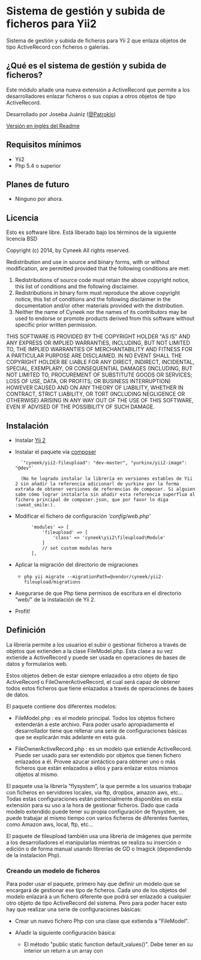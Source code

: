 # Sistema de gestión y subida de ficheros para Yii2

Sistema de gestión y subida de ficheros para Yii 2 que enlaza objetos de tipo ActiveRecord con ficheros o galerías.

## ¿Qué es el sistema de gestión y subida de ficheros?

Este módulo añade una nueva extensión a ActiveRecord que permite a los desarrolladores enlazar ficheros o sus copias a otros objetos de tipo ActiveRecord.

Desarrollado por Joseba Juániz ([@Patroklo](http://twitter.com/Patroklo))

[Versión en inglés del Readme](https://github.com/Patroklo/yii2-file-uploader/blob/master/Readme.md)

## Requisitos mínimos

* Yii2
* Php 5.4 o superior

## Planes de futuro

* Ninguno por ahora.

## Licencia

Esto es software libre. Está liberado bajo los términos de la siguiente licencia BSD

Copyright (c) 2014, by Cyneek
All rights reserved.

Redistribution and use in source and binary forms, with or without
modification, are permitted provided that the following conditions
are met:
1. Redistributions of source code must retain the above copyright
   notice, this list of conditions and the following disclaimer.
2. Redistributions in binary form must reproduce the above copyright
   notice, this list of conditions and the following disclaimer in the
   documentation and/or other materials provided with the distribution.
3. Neither the name of Cyneek nor the names of its contributors
   may be used to endorse or promote products derived from this software
   without specific prior written permission.

THIS SOFTWARE IS PROVIDED BY THE COPYRIGHT HOLDER "AS IS" AND ANY
EXPRESS OR IMPLIED WARRANTIES, INCLUDING, BUT NOT LIMITED TO, THE IMPLIED
WARRANTIES OF MERCHANTABILITY AND FITNESS FOR A PARTICULAR PURPOSE ARE
DISCLAIMED. IN NO EVENT SHALL THE COPYRIGHT HOLDER BE LIABLE FOR ANY
DIRECT, INDIRECT, INCIDENTAL, SPECIAL, EXEMPLARY, OR CONSEQUENTIAL DAMAGES
(INCLUDING, BUT NOT LIMITED TO, PROCUREMENT OF SUBSTITUTE GOODS OR SERVICES;
LOSS OF USE, DATA, OR PROFITS; OR BUSINESS INTERRUPTION) HOWEVER CAUSED AND
ON ANY THEORY OF LIABILITY, WHETHER IN CONTRACT, STRICT LIABILITY, OR TORT
(INCLUDING NEGLIGENCE OR OTHERWISE) ARISING IN ANY WAY OUT OF THE USE OF THIS
SOFTWARE, EVEN IF ADVISED OF THE POSSIBILITY OF SUCH DAMAGE.

## Instalación

* Instalar [Yii 2](http://www.yiiframework.com/download)
* Instalar el paquete vía [composer](http://getcomposer.org/download/)
		
		`"cyneek/yii2-fileupload": "dev-master", "yurkinx/yii2-image": "@dev"`
		
		(No he logrado instalar la librería en versiones estables de Yii 2 sin añadir la referencia adicionarl de yurkinx por la forma extraña de obtener versiones de referencias de composer. Si alguien sabe cómo lograr instalarla sin añadir esta referencia superflua al fichero principal de composer.json, que por favor lo diga :sweat_smile:).
	
* Modificar el fichero de configuración _'config/web.php'_


			'modules' => [
				'fileupload' => [
					'class' => 'cyneek\yii2\fileupload\Module'
				]
				// set custom modules here
			],


* Aplicar la migración del directorio de migraciones
	* ```php yii migrate --migrationPath=@vendor/cyneek/yii2-fileupload/migrations```

* Asegurarse de que Php tiene permisos de escritura en el directorio "web/" de la instalación de Yii 2.
* Profit!

## Definición

La librería permite a los usuarios el subir o gestionar ficheros a través de objetos que extienden a la clase FileModel.php. Esta clase a su vez extiende a ActiveRecord y puede ser usada en operaciones de bases de datos y formularios web.

Estos objetos deben de estar siempre enlazados a otro objeto de tipo ActiveRecord o FileOwnerActiveRecord, el cual será capaz de obtener todos estos ficheros que tiene enlazados a través de operaciones de bases de datos.

El paquete contiene dos diferentes modelos:

* FileModel.php : es el modelo principal. Todos los objetos fichero extenderán a este archivo. Para poder usarlo apropiadamente el desarrollador tiene que rellenar una serie de configuraciones básicas que se explicarán más adelante en esta guía.

* FileOwnerActiveRecord.php : es un modelo que extiende ActiveRecord. Puede ser usado para ser extendido por objetos que tienen fichero enlazados a él. Provee azucar sintáctico para obtener uno o más ficheros que están enlazados a ellos y para enlazar estos mismos objetos al mismo.

El paquete usa la librería "flysystem", la que permite a los usuarios trabajar con ficheros en servidores locales, via ftp, dropbox, amazon aws, etc... Todas estas configuraciones están potencialmente disponibles en esta extensión para su uso a la hora de gestionar ficheros. Dado que cada modelo extendido puede tener su propia configuración de flysystem, se puede trabajar al mismo tiempo con varios ficheros de diferentes fuentes, como Amazon aws, local, ftp, etc...

El paquete de fileupload también usa una librería de imágenes que permite a los desarrolladores el manipularlas mientras se realiza su inserción o edición o de forma manual usando librerías de GD o Imagick (dependiendo de la instalación Php).

### Creando un modelo de ficheros

Para poder usar el paquete, primero hay que definir un modelo que se encargará de gestionar ese tipo de ficheros. Cada uno de los objetos del modelo enlazará a un fichero diferente que podrá ser enlazado a cualquier otro objeto de tipo ActiveRecord del sistema. Pero para poder hacer esto hay que realizar una serie de configuraciones básicas:

* Crear un nuevo fichero Php con una clase que extienda a "FileModel".

* Añadir la siguiente configuración básica:

	* El método "public static function default_values()". Debe tener en su interior un return a un array con 
